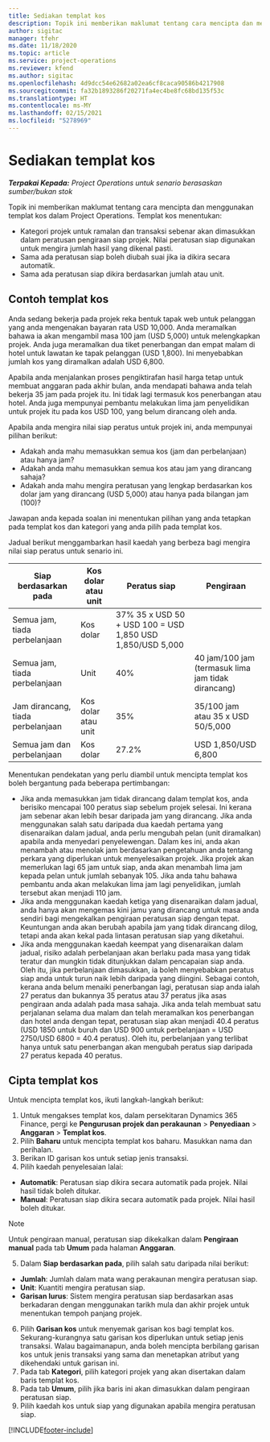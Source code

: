 ```yaml
---
title: Sediakan templat kos
description: Topik ini memberikan maklumat tentang cara mencipta dan menggunakan templat kos dalam Project Operations.
author: sigitac
manager: tfehr
ms.date: 11/18/2020
ms.topic: article
ms.service: project-operations
ms.reviewer: kfend
ms.author: sigitac
ms.openlocfilehash: 4d9dcc54e62682a02ea6cf8caca90586b4217908
ms.sourcegitcommit: fa32b1893286f20271fa4ec4be8fc68bd135f53c
ms.translationtype: HT
ms.contentlocale: ms-MY
ms.lasthandoff: 02/15/2021
ms.locfileid: "5278969"
---
```

# <a name="set-up-cost-templates"></a>Sediakan templat kos

_**Terpakai Kepada:** Project Operations untuk senario berasaskan sumber/bukan stok_


Topik ini memberikan maklumat tentang cara mencipta dan menggunakan templat kos dalam Project Operations. Templat kos menentukan:

- Kategori projek untuk ramalan dan transaksi sebenar akan dimasukkan dalam peratusan pengiraan siap projek. Nilai peratusan siap digunakan untuk mengira jumlah hasil yang dikenal pasti.
- Sama ada peratusan siap boleh diubah suai jika ia dikira secara automatik.
- Sama ada peratusan siap dikira berdasarkan jumlah atau unit.

## <a name="cost-template-example"></a>Contoh templat kos

Anda sedang bekerja pada projek reka bentuk tapak web untuk pelanggan yang anda mengenakan bayaran rata USD 10,000. Anda meramalkan bahawa ia akan mengambil masa 100 jam (USD 5,000) untuk melengkapkan projek. Anda juga meramalkan dua tiket penerbangan dan empat malam di hotel untuk lawatan ke tapak pelanggan (USD 1,800). Ini menyebabkan jumlah kos yang diramalkan adalah USD 6,800.

Apabila anda menjalankan proses pengiktirafan hasil harga tetap untuk membuat anggaran pada akhir bulan, anda mendapati bahawa anda telah bekerja 35 jam pada projek itu. Ini tidak lagi termasuk kos penerbangan atau hotel. Anda juga mempunyai pembantu melakukan lima jam penyelidikan untuk projek itu pada kos USD 100, yang belum dirancang oleh anda.

Apabila anda mengira nilai siap peratus untuk projek ini, anda mempunyai pilihan berikut:

- Adakah anda mahu memasukkan semua kos (jam dan perbelanjaan) atau hanya jam?
- Adakah anda mahu memasukkan semua kos atau jam yang dirancang sahaja?
- Adakah anda mahu mengira peratusan yang lengkap berdasarkan kos dolar jam yang dirancang (USD 5,000) atau hanya pada bilangan jam (100)?

Jawapan anda kepada soalan ini menentukan pilihan yang anda tetapkan pada templat kos dan kategori yang anda pilih pada templat kos.

Jadual berikut menggambarkan hasil kaedah yang berbeza bagi mengira nilai siap peratus untuk senario ini.

| Siap berdasarkan pada | Kos dolar atau unit | Peratus siap | Pengiraan |
| --- | --- | --- | --- |
| Semua jam, tiada perbelanjaan | Kos dolar | 37% 35 x USD 50 + USD 100 = USD 1,850 USD 1,850/USD 5,000 |
| Semua jam, tiada perbelanjaan | Unit | 40% | 40 jam/100 jam (termasuk lima jam tidak dirancang) |
| Jam dirancang, tiada perbelanjaan | Kos dolar atau unit | 35% | 35/100 jam atau 35 x USD 50/5,000 |
| Semua jam dan perbelanjaan | Kos dolar | 27.2% | USD 1,850/USD 6,800 |

Menentukan pendekatan yang perlu diambil untuk mencipta templat kos boleh bergantung pada beberapa pertimbangan:

- Jika anda memasukkan jam tidak dirancang dalam templat kos, anda berisiko mencapai 100 peratus siap sebelum projek selesai. Ini kerana jam sebenar akan lebih besar daripada jam yang dirancang. Jika anda menggunakan salah satu daripada dua kaedah pertama yang disenaraikan dalam jadual, anda perlu mengubah pelan (unit diramalkan) apabila anda menyedari penyelewengan. Dalam kes ini, anda akan menambah atau menolak jam berdasarkan pengetahuan anda tentang perkara yang diperlukan untuk menyelesaikan projek. Jika projek akan memerlukan lagi 65 jam untuk siap, anda akan menambah lima jam kepada pelan untuk jumlah sebanyak 105. Jika anda tahu bahawa pembantu anda akan melakukan lima jam lagi penyelidikan, jumlah tersebut akan menjadi 110 jam.
- Jika anda menggunakan kaedah ketiga yang disenaraikan dalam jadual, anda hanya akan mengemas kini jamu yang dirancang untuk masa anda sendiri bagi mengekalkan pengiraan peratusan siap dengan tepat. Keuntungan anda akan berubah apabila jam yang tidak dirancang dilog, tetapi anda akan kekal pada lintasan peratusan siap yang diketahui.
- Jika anda menggunakan kaedah keempat yang disenaraikan dalam jadual, risiko adalah perbelanjaan akan berlaku pada masa yang tidak teratur dan mungkin tidak ditunjukkan dalam pencapaian siap anda. Oleh itu, jika perbelanjaan dimasukkan, ia boleh menyebabkan peratus siap anda untuk turun naik lebih daripada yang diingini. Sebagai contoh, kerana anda belum menaiki penerbangan lagi, peratusan siap anda ialah 27 peratus dan bukannya 35 peratus atau 37 peratus jika asas pengiraan anda adalah pada masa sahaja. Jika anda telah membuat satu perjalanan selama dua malam dan telah meramalkan kos penerbangan dan hotel anda dengan tepat, peratusan siap akan menjadi 40.4 peratus (USD 1850 untuk buruh dan USD 900 untuk perbelanjaan = USD 2750/USD 6800 = 40.4 peratus). Oleh itu, perbelanjaan yang terlibat hanya untuk satu penerbangan akan mengubah peratus siap daripada 27 peratus kepada 40 peratus.

## <a name="create-cost-templates"></a>Cipta templat kos
Untuk mencipta templat kos, ikuti langkah-langkah berikut:

1. Untuk mengakses templat kos, dalam persekitaran Dynamics 365 Finance, pergi ke **Pengurusan projek dan perakaunan** > **Penyediaan** > **Anggaran** > **Templat kos**.
2. Pilih **Baharu** untuk mencipta templat kos baharu. Masukkan nama dan perihalan.
3. Berikan ID garisan kos untuk setiap jenis transaksi.
4. Pilih kaedah penyelesaian lalai:

  - **Automatik**: Peratusan siap dikira secara automatik pada projek. Nilai hasil tidak boleh ditukar.
  - **Manual**: Peratusan siap dikira secara automatik pada projek. Nilai hasil boleh ditukar.

  > [!NOTE]
  > Untuk pengiraan manual, peratusan siap dikekalkan dalam **Pengiraan manual** pada tab **Umum** pada halaman **Anggaran**.

5. Dalam **Siap berdasarkan pada**, pilih salah satu daripada nilai berikut:

  - **Jumlah**: Jumlah dalam mata wang perakaunan mengira peratusan siap.
  - **Unit**: Kuantiti mengira peratusan siap.
  - **Garisan lurus**: Sistem mengira peratusan siap berdasarkan asas berkadaran dengan menggunakan tarikh mula dan akhir projek untuk menentukan tempoh panjang projek.

6. Pilih **Garisan kos** untuk menyemak garisan kos bagi templat kos. Sekurang-kurangnya satu garisan kos diperlukan untuk setiap jenis transaksi. Walau bagaimanapun, anda boleh mencipta berbilang garisan kos untuk jenis transaksi yang sama dan menetapkan atribut yang dikehendaki untuk garisan ini.
7. Pada tab **Kategori**, pilih kategori projek yang akan disertakan dalam baris templat kos.
8. Pada tab **Umum**, pilih jika baris ini akan dimasukkan dalam pengiraan peratusan siap.
9. Pilih kaedah kos untuk siap yang digunakan apabila mengira peratusan siap.


[!INCLUDE[footer-include](../includes/footer-banner.md)]